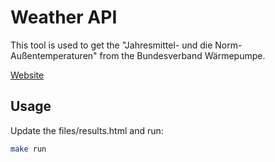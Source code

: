 # Weather API

This tool is used to get the "Jahresmittel- und die Norm-Außentemperaturen" from the Bundesverband Wärmepumpe. 

[Website](https://www.waermepumpe.de/normen-technik/klimakarte/)


## Usage

Update the files/results.html and run:

```bash
make run
```
